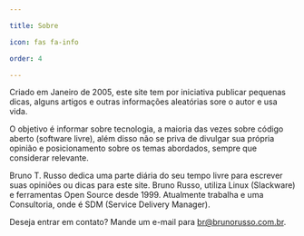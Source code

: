 ```yaml
---

title: Sobre

icon: fas fa-info

order: 4

---
```


Criado em Janeiro de 2005, este site tem por iniciativa publicar pequenas dicas, alguns artigos e outras informações aleatórias sore o autor e usa vida.

O objetivo é informar sobre tecnologia, a maioria das vezes sobre código aberto (software livre), além disso não se priva de divulgar sua própria opinião e posicionamento sobre os temas abordados, sempre que considerar relevante.

Bruno T. Russo dedica uma parte diária do seu tempo livre para escrever suas opiniões ou dicas para este site. Bruno Russo, utiliza Linux (Slackware) e ferramentas Open Source desde 1999. Atualmente trabalha e uma Consultoria, onde é SDM (Service Delivery Manager).

Deseja entrar em contato? Mande um e-mail para br@brunorusso.com.br.



